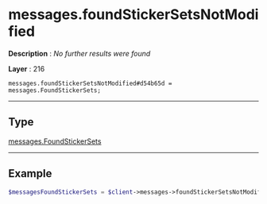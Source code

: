 # messages.foundStickerSetsNotModified

**Description** : *No further results were found*

**Layer** : 216

```tl
messages.foundStickerSetsNotModified#d54b65d = messages.FoundStickerSets;
```

---

## Type

[messages.FoundStickerSets](type/messages.FoundStickerSets)

---

## Example

```php
$messagesFoundStickerSets = $client->messages->foundStickerSetsNotModified();
```
